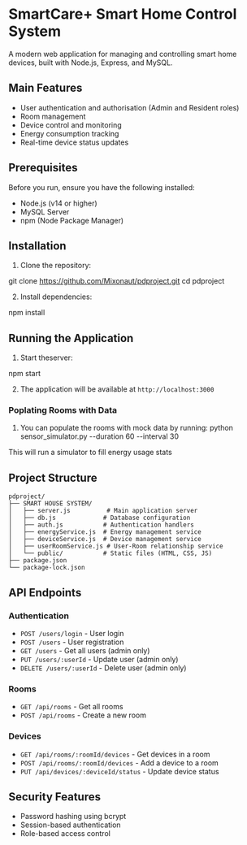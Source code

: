 # SmartCare+ Smart Home Control System

A modern web application for managing and controlling smart home devices, built with Node.js, Express, and MySQL.

## Main Features

- User authentication and authorisation (Admin and Resident roles)
- Room management
- Device control and monitoring
- Energy consumption tracking
- Real-time device status updates

## Prerequisites

Before you run, ensure you have the following installed:

- Node.js (v14 or higher)
- MySQL Server
- npm (Node Package Manager)

## Installation

1. Clone the repository:

git clone https://github.com/Mixonaut/pdproject.git
cd pdproject

2. Install dependencies:

npm install

## Running the Application

1. Start theserver:

npm start

2. The application will be available at `http://localhost:3000`

### Poplating Rooms with Data

1. You can populate the rooms with mock data by running:
   python sensor_simulator.py --duration 60 --interval 30

This will run a simulator to fill energy usage stats

## Project Structure

```
pdproject/
├── SMART HOUSE SYSTEM/
│   ├── server.js          # Main application server
│   ├── db.js             # Database configuration
│   ├── auth.js           # Authentication handlers
│   ├── energyService.js  # Energy management service
│   ├── deviceService.js  # Device management service
│   ├── userRoomService.js # User-Room relationship service
│   └── public/           # Static files (HTML, CSS, JS)
├── package.json
└── package-lock.json
```

## API Endpoints

### Authentication

- `POST /users/login` - User login
- `POST /users` - User registration
- `GET /users` - Get all users (admin only)
- `PUT /users/:userId` - Update user (admin only)
- `DELETE /users/:userId` - Delete user (admin only)

### Rooms

- `GET /api/rooms` - Get all rooms
- `POST /api/rooms` - Create a new room

### Devices

- `GET /api/rooms/:roomId/devices` - Get devices in a room
- `POST /api/rooms/:roomId/devices` - Add a device to a room
- `PUT /api/devices/:deviceId/status` - Update device status

## Security Features

- Password hashing using bcrypt
- Session-based authentication
- Role-based access control
